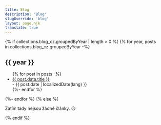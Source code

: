 ```yaml
---
title: Blog
description: 'Blog'
slugOverride: 'blog'
layout: page.njk
translate: true
---
```

{% if collections.blog_cz.groupedByYear | length > 0 %}
  {% for year, posts in collections.blog_cz.groupedByYear -%}
    <h2 class="blog-posts-year">{{ year }}</h2>
    <ul class="posts-list">
      {% for post in posts -%}
        <li>
          <a href="{{ post.url }}">{{ post.data.title }}</a><br>
          <span class="post-date-small"> - {{ post.date | localizedDate(lang) }} <!-- , {{ post.data.tags | join(", ") }} --> </span>
        </li>
      {%- endfor %}
    </ul>
  {%- endfor %}
{% else %}
  <p class="centered">Zatím tady nejsou žádné články. 😥</p>
{% endif %}